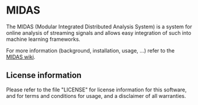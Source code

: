 MIDAS
=====

The MIDAS (Modular Integrated Distributed Analysis System) is a system
for online analysis of streaming signals and allows easy integration
of such into machine learning frameworks.

For more information (background, installation, usage, ...) refer to the [MIDAS wiki](https://github.com/bwrc/midas/wiki).

License information
-------------------
Please refer to the file "LICENSE" for license information for this
software, and for terms and conditions for usage, and a disclaimer of
all warranties.
